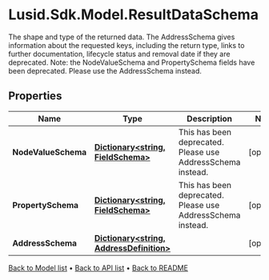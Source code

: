 # Lusid.Sdk.Model.ResultDataSchema
The shape and type of the returned data. The AddressSchema gives information about the requested keys,  including the return type, links to further documentation, lifecycle status and removal date if they are  deprecated.                Note: the NodeValueSchema and PropertySchema fields have been deprecated. Please use the AddressSchema instead.

## Properties

Name | Type | Description | Notes
------------ | ------------- | ------------- | -------------
**NodeValueSchema** | [**Dictionary&lt;string, FieldSchema&gt;**](FieldSchema.md) | This has been deprecated. Please use AddressSchema instead. | [optional] 
**PropertySchema** | [**Dictionary&lt;string, FieldSchema&gt;**](FieldSchema.md) | This has been deprecated. Please use AddressSchema instead. | [optional] 
**AddressSchema** | [**Dictionary&lt;string, AddressDefinition&gt;**](AddressDefinition.md) |  | [optional] 

[Back to Model list](../README.md#documentation-for-models) &#8226; [Back to API list](../README.md#documentation-for-api-endpoints) &#8226; [Back to README](../README.md)

